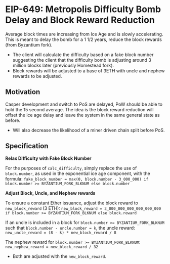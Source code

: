 # EIP-649: Metropolis Difficulty Bomb Delay and Block Reward Reduction
Average block times are increasing from Ice Age and is slowly accelerating. This is meant to delay the bomb for a 1 1/2 years, reduce the block rewards (from Byzantium fork).
* The client will calculate the difficulty based on a fake block number suggesting the client that the difficulty bomb is adjusting around 3 million blocks later (previously Homestead fork). 
* Block rewards will be adjusted to a base of 3ETH with uncle and nephew rewards to be adjusted.

## Motivation
Casper development and switch to PoS are delayed, PoW should be able to hold the 15 second average. The idea is the block reward reduction will offset the ice age delay and leave the system in the same general state as before. 
* Will also decrease the likelihood of a miner driven chain split before PoS.

## Specification
**Relax Difficulty with Fake Block Number**

For the purposes of `calc_difficulty`, simply replace the use of `block.number`, as used in the exponential ice age component, with the formula:
`fake_block_number = max(0, block.number - 3_000_000) if block.number >= BYZANTIUM_FORK_BLKNUM else block.number`

**Adjust Block, Uncle, and Nephew rewards**

To ensure a constant Ether issuance, adjust the block reward to `new_block_reward` (3 ETH):
`new_block_reward = 3_000_000_000_000_000_000 if block.number >= BYZANTIUM_FORK_BLKNUM else block.reward`

If an uncle is included in a block for `block.number >= BYZANTIUM_FORK_BLKNUM` such that `block.number - uncle.number = k`, the uncle reward:
`new_uncle_reward = (8 - k) * new_block_reward / 8`

The nephew reward for `block.number >= BYZANTIUM_FORK_BLKNUM`:
`new_nephew_reward = new_block_reward / 32`

* Both are adjusted with the `new_block_reward`.
